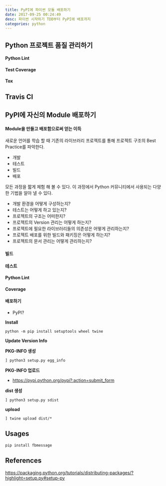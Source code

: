 ```yaml
---
title: PyPI에 파이썬 모듈 배포하기
date: 2017-09-25 00:24:49
desc: 파이썬 시작하기 TDD부터 PyPI에 배포까지
categories: python
---
```


## Python 프로젝트 품질 관리하기

#### Python Lint

#### Test Coverage

#### Tox

## Travis CI

## PyPI에 자신의 Module 배포하기

#### Module을 만들고 배포함으로써 얻는 이득 

새로운 언어를 학습 할 때 기존의 라이브러리 프로젝트를 통해 프로젝트 구조의 Best Practice를 파악한다.

- 개발
- 테스트
- 빌드
- 배포

모든 과정을 짧게 체험 해 볼 수 있다. 이 과정에서 Python 커뮤니티에서 사용되는 다양한 기법을 알아 낼 수 있다.

- 개발 환경을 어떻게 구성하는지?
- 테스트는 어떻게 하고 있는지?
- 프로젝트의 구조는 어떠한지?
- 프로젝트의 Version 관리는 어떻게 하는지?
- 프로젝트에 필요한 라이브러리들의 의존성은 어떻게 관리하는지?
- 프로젝트 배포를 위한 빌드와 패키징은 어떻게 하는지?
- 프로젝트의 문서 관리는 어떻게 관리하는지?

#### 빌드 

#### 테스트

#### Python Lint

#### Coverage

#### 배포하기

- PyPI?


**Install**
```
python -m pip install setuptools wheel twine
```

**Update Version Info**

**PKG-INFO 생성**
```
] python3 setup.py egg_info
```

**PKG-INFO 업로드**
- https://pypi.python.org/pypi?:action=submit_form

**dist 생성**
```
] python3 setup.py sdist
```

**upload**
```
] twine upload dist/*
```

## Usages

````
pip install fbmessage
````

## References

https://packaging.python.org/tutorials/distributing-packages/?highlight=setup.py#setup-py
